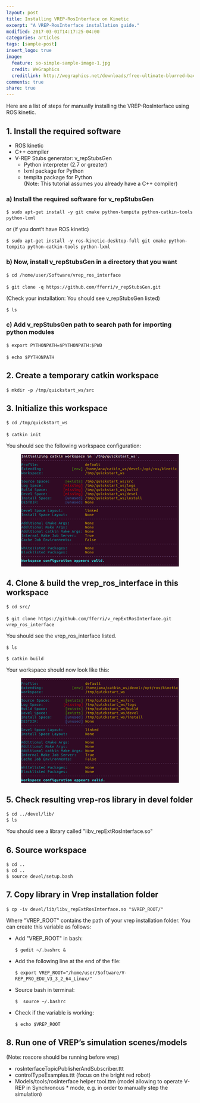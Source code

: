 ```yaml
---
layout: post
title: Installing VREP-RosInterface on Kinetic
excerpt: "A VREP-RosInterface installation guide."
modified: 2017-03-01T14:17:25-04:00
categories: articles
tags: [sample-post]
insert_logo: true
image:
  feature: so-simple-sample-image-1.jpg
  credit: WeGraphics
  creditlink: http://wegraphics.net/downloads/free-ultimate-blurred-background-pack/
comments: true
share: true
---
```


Here are a list of steps for manually installing the VREP-RosInterface using ROS kinetic. 

## 1. Install the required software
* ROS kinetic
* C++ compiler
* V-REP Stubs generator: v_repStubsGen
    * Python interpreter (2.7 or greater)
    * lxml package for Python
    * tempita package for Python  
(Note: This tutorial assumes you already have a C++ compiler)


### a) Install the required software for v_repStubsGen

```shell 
$ sudo apt-get install -y git cmake python-tempita python-catkin-tools python-lxml
```

or (if you dont’t have ROS kinetic)
    
```shell 
$ sudo apt-get install -y ros-kinetic-desktop-full git cmake python-tempita python-catkin-tools python-lxml
```


### b) Now, install v_repStubsGen in a directory that you want

```shell 
$ cd /home/user/Software/vrep_ros_interface 

$ git clone -q https://github.com/fferri/v_repStubsGen.git
```

(Check your installation: You should see v_repStubsGen listed)
```shell 
$ ls
```

### c) Add v_repStubsGen path to search path for importing python modules

```shell 
$ export PYTHONPATH=$PYTHONPATH:$PWD

$ echo $PYTHONPATH 
```

## 2. Create a temporary catkin workspace

```shell 
$ mkdir -p /tmp/quickstart_ws/src
```

## 3. Initialize this workspace

```shell
$ cd /tmp/quickstart_ws 

$ catkin init
```
You should see the following workspace configuration:

<figure>
	<img src="../../images/posts/vreprosint/Catkin_init.png" alt="image">
</figure>



## 4. Clone & build the vrep_ros_interface in this workspace

```shell
$ cd src/

$ git clone https://github.com/fferri/v_repExtRosInterface.git vrep_ros_interface
```
You should see the vrep_ros_interface listed.

```shell
$ ls
```


```shell
$ catkin build
```

Your workspace should now look like this:

<figure>
	<img src="../../images/posts/vreprosint/Catkin_build.png" alt="image">
</figure>




## 5. Check resulting vrep-ros library in devel folder

```shell
$ cd ../devel/lib/
$ ls
```
You should see a library called "libv_repExtRosInterface.so"

## 6. Source workspace

```shell
$ cd ..
$ cd ..
$ source devel/setup.bash
```

## 7. Copy library in Vrep installation folder

```shell
$ cp -iv devel/lib/libv_repExtRosInterface.so "$VREP_ROOT/"
```

Where  "VREP_ROOT" contains the path of your vrep installation folder. You can create this variable as follows:

* Add "VREP_ROOT" in bash:
    
    ```shell
    $ gedit ~/.bashrc &
    ```

* Add the following line at the end of the file:
    
    ```shell
    $ export VREP_ROOT="/home/user/Software/V-REP_PRO_EDU_V3_3_2_64_Linux/"
    ```

* Source bash in terminal:

    ```shell
    $  source ~/.bashrc 
    ```

* Check if the variable is working:
    
    ```shell
    $ echo $VREP_ROOT   
    ```


## 8. Run one of VREP’s simulation scenes/models

(Note: roscore should be running before vrep)

* rosInterfaceTopicPublisherAndSubscriber.ttt 
* controlTypeExamples.ttt (focus on the bright red robot) 
* Models/tools/rosInterface helper tool.ttm (model allowing to operate V-REP in Synchronous * mode, e.g. in order to manually step the simulation)

